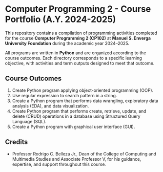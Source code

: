 # Computer Programming 2 - Course Portfolio (A.Y. 2024-2025)

This repository contains a compilation of programming activities completed for the course **Computer Programming 2 (CP102)** at **Manuel S. Enverga University Foundation** during the academic year 2024–2025.

All programs are written in **Python** and are organized according to the course outcomes. Each directory corresponds to a specific learning objective, with activities and term outputs designed to meet that outcome.

## Course Outcomes
1. Create Python program applying object-oriented programming (OOP).
2. Use regular expression to search pattern in a string.
3. Create a Python program that performs data wrangling, exploratory data analysis (EDA), and data visualization.
4. Create Python program that performs create, retrieve, update, and delete (CRUD) operations in a database using Structured Query Language (SQL).
5. Create a Python program with graphical user interface (GUI).

## Credits
- Professor Rodrigo C. Belleza Jr., Dean of the College of Computing and Multimedia Studies and Associate Professor V, for his guidance, expertise, and support throughout this course.
